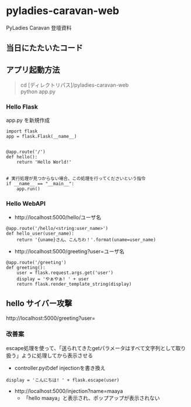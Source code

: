 # pyladies-caravan-web
PyLadies Caravan 登壇資料

## 当日にたたいたコード

## アプリ起動方法
> cd [ディレクトリパス]/pyladies-caravan-web    
> python app.py

### Hello Flask
app.py を新規作成
```
import flask
app = flask.Flask(__name__)


@app.route('/')
def hello():
    return 'Hello World!'
    

# 実行処理が見つからない場合、この処理を行ってくださいという指令
if __name__ == "__main__":
    app.run()
```

### Hello WebAPI
- http://localhost:5000/hello/ユーザ名
```
@app.route('/hello/<string:user_name>')
def hello_user(user_name):
    return '{uname}さん、こんちわ！'.format(uname=user_name)
```

- http://localhost:5000/greeting?user=ユーザ名
```
@app.route('/greeting')
def greeting():
    user = flask.request.args.get('user')
    display = 'やぁやぁ! ' + user
    return flask.render_template_string(display)
```



## hello サイバー攻撃
http://localhost:5000/greeting?user=<script>alert("hack")</script>

### 改善案
escape処理を使って、「送られてきたgetパラメータはすべて文字列として取り扱う」ように処理してから表示させる    
- controller.pyのdef injectionを書き換え
```
display = 'こんにちは! ' + flask.escape(user)
```

- http://localhost:5000/injection?name=maaya<script>alert("hack")</script>
  - 「hello maaya<script>alert("hack")</script>」と表示され、ポップアップが表示されない

   
